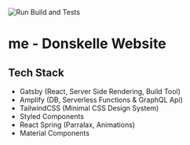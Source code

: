 ![Run Build and Tests](https://github.com/Donskelle/me/workflows/Run%20Build%20and%20Tests/badge.svg)

# me - Donskelle Website

## Tech Stack 
* Gatsby (React, Server Side Rendering, Build Tool)
* Amplify (DB, Serverless Functions & GraphQL Api)
* TailwindCSS (Minimal CSS Design System)
* Styled Components
* React Spring (Parralax, Animations)
* Material Components